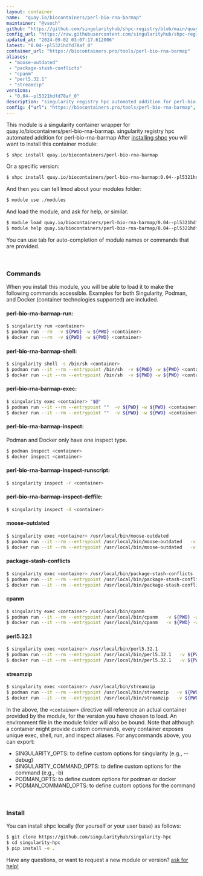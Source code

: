 ```yaml
---
layout: container
name:  "quay.io/biocontainers/perl-bio-rna-barmap"
maintainer: "@vsoch"
github: "https://github.com/singularityhub/shpc-registry/blob/main/quay.io/biocontainers/perl-bio-rna-barmap/container.yaml"
config_url: "https://raw.githubusercontent.com/singularityhub/shpc-registry/main/quay.io/biocontainers/perl-bio-rna-barmap/container.yaml"
updated_at: "2024-09-02 03:07:17.612006"
latest: "0.04--pl5321hdfd78af_0"
container_url: "https://biocontainers.pro/tools/perl-bio-rna-barmap"
aliases:
 - "moose-outdated"
 - "package-stash-conflicts"
 - "cpanm"
 - "perl5.32.1"
 - "streamzip"
versions:
 - "0.04--pl5321hdfd78af_0"
description: "singularity registry hpc automated addition for perl-bio-rna-barmap"
config: {"url": "https://biocontainers.pro/tools/perl-bio-rna-barmap", "maintainer": "@vsoch", "description": "singularity registry hpc automated addition for perl-bio-rna-barmap", "latest": {"0.04--pl5321hdfd78af_0": "sha256:3f83d1fcfe458b57d37a6e5ae6c0f149cb34a26b8e6e4a6ca68959bab5ff4717"}, "tags": {"0.04--pl5321hdfd78af_0": "sha256:3f83d1fcfe458b57d37a6e5ae6c0f149cb34a26b8e6e4a6ca68959bab5ff4717"}, "docker": "quay.io/biocontainers/perl-bio-rna-barmap", "aliases": {"moose-outdated": "/usr/local/bin/moose-outdated", "package-stash-conflicts": "/usr/local/bin/package-stash-conflicts", "cpanm": "/usr/local/bin/cpanm", "perl5.32.1": "/usr/local/bin/perl5.32.1", "streamzip": "/usr/local/bin/streamzip"}}
---
```


This module is a singularity container wrapper for quay.io/biocontainers/perl-bio-rna-barmap.
singularity registry hpc automated addition for perl-bio-rna-barmap
After [installing shpc](#install) you will want to install this container module:


```bash
$ shpc install quay.io/biocontainers/perl-bio-rna-barmap
```

Or a specific version:

```bash
$ shpc install quay.io/biocontainers/perl-bio-rna-barmap:0.04--pl5321hdfd78af_0
```

And then you can tell lmod about your modules folder:

```bash
$ module use ./modules
```

And load the module, and ask for help, or similar.

```bash
$ module load quay.io/biocontainers/perl-bio-rna-barmap/0.04--pl5321hdfd78af_0
$ module help quay.io/biocontainers/perl-bio-rna-barmap/0.04--pl5321hdfd78af_0
```

You can use tab for auto-completion of module names or commands that are provided.

<br>

### Commands

When you install this module, you will be able to load it to make the following commands accessible.
Examples for both Singularity, Podman, and Docker (container technologies supported) are included.

#### perl-bio-rna-barmap-run:

```bash
$ singularity run <container>
$ podman run --rm  -v ${PWD} -w ${PWD} <container>
$ docker run --rm  -v ${PWD} -w ${PWD} <container>
```

#### perl-bio-rna-barmap-shell:

```bash
$ singularity shell -s /bin/sh <container>
$ podman run --it --rm --entrypoint /bin/sh  -v ${PWD} -w ${PWD} <container>
$ docker run --it --rm --entrypoint /bin/sh  -v ${PWD} -w ${PWD} <container>
```

#### perl-bio-rna-barmap-exec:

```bash
$ singularity exec <container> "$@"
$ podman run --it --rm --entrypoint ""  -v ${PWD} -w ${PWD} <container> "$@"
$ docker run --it --rm --entrypoint ""  -v ${PWD} -w ${PWD} <container> "$@"
```

#### perl-bio-rna-barmap-inspect:

Podman and Docker only have one inspect type.

```bash
$ podman inspect <container>
$ docker inspect <container>
```

#### perl-bio-rna-barmap-inspect-runscript:

```bash
$ singularity inspect -r <container>
```

#### perl-bio-rna-barmap-inspect-deffile:

```bash
$ singularity inspect -d <container>
```


#### moose-outdated

```bash
$ singularity exec <container> /usr/local/bin/moose-outdated
$ podman run --it --rm --entrypoint /usr/local/bin/moose-outdated   -v ${PWD} -w ${PWD} <container> -c " $@"
$ docker run --it --rm --entrypoint /usr/local/bin/moose-outdated   -v ${PWD} -w ${PWD} <container> -c " $@"
```


#### package-stash-conflicts

```bash
$ singularity exec <container> /usr/local/bin/package-stash-conflicts
$ podman run --it --rm --entrypoint /usr/local/bin/package-stash-conflicts   -v ${PWD} -w ${PWD} <container> -c " $@"
$ docker run --it --rm --entrypoint /usr/local/bin/package-stash-conflicts   -v ${PWD} -w ${PWD} <container> -c " $@"
```


#### cpanm

```bash
$ singularity exec <container> /usr/local/bin/cpanm
$ podman run --it --rm --entrypoint /usr/local/bin/cpanm   -v ${PWD} -w ${PWD} <container> -c " $@"
$ docker run --it --rm --entrypoint /usr/local/bin/cpanm   -v ${PWD} -w ${PWD} <container> -c " $@"
```


#### perl5.32.1

```bash
$ singularity exec <container> /usr/local/bin/perl5.32.1
$ podman run --it --rm --entrypoint /usr/local/bin/perl5.32.1   -v ${PWD} -w ${PWD} <container> -c " $@"
$ docker run --it --rm --entrypoint /usr/local/bin/perl5.32.1   -v ${PWD} -w ${PWD} <container> -c " $@"
```


#### streamzip

```bash
$ singularity exec <container> /usr/local/bin/streamzip
$ podman run --it --rm --entrypoint /usr/local/bin/streamzip   -v ${PWD} -w ${PWD} <container> -c " $@"
$ docker run --it --rm --entrypoint /usr/local/bin/streamzip   -v ${PWD} -w ${PWD} <container> -c " $@"
```



In the above, the `<container>` directive will reference an actual container provided
by the module, for the version you have chosen to load. An environment file in the
module folder will also be bound. Note that although a container
might provide custom commands, every container exposes unique exec, shell, run, and
inspect aliases. For anycommands above, you can export:

 - SINGULARITY_OPTS: to define custom options for singularity (e.g., --debug)
 - SINGULARITY_COMMAND_OPTS: to define custom options for the command (e.g., -b)
 - PODMAN_OPTS: to define custom options for podman or docker
 - PODMAN_COMMAND_OPTS: to define custom options for the command

<br>

### Install

You can install shpc locally (for yourself or your user base) as follows:

```bash
$ git clone https://github.com/singularityhub/singularity-hpc
$ cd singularity-hpc
$ pip install -e .
```

Have any questions, or want to request a new module or version? [ask for help!](https://github.com/singularityhub/singularity-hpc/issues)